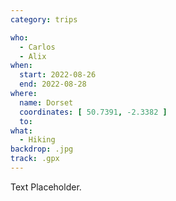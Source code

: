 ```yaml
---
category: trips

who:
  - Carlos
  - Alix
when:
  start: 2022-08-26
  end: 2022-08-28
where:
  name: Dorset
  coordinates: [ 50.7391, -2.3382 ]
  to: 
what: 
  - Hiking
backdrop: .jpg
track: .gpx
---
```


Text Placeholder.